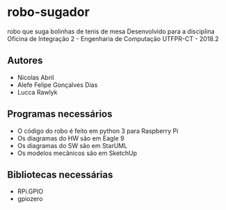 # robo-sugador

robo que suga bolinhas de tenis de mesa
Desenvolvido para a disciplina Oficina de Integração 2 - Engenharia de Computação UTFPR-CT - 2018.2

## Autores
* Nicolas Abril
* Alefe Felipe Gonçalves Dias
* Lucca Rawlyk

## Programas necessários
* O código do robo é feito em python 3 para Raspberry Pi
* Os diagramas do HW são em Eagle 9
* Os diagramas do SW são em StarUML
* Os modelos mecânicos são em SketchUp

## Bibliotecas necessárias
* RPi.GPIO
* gpiozero
